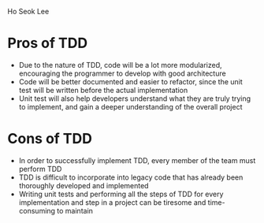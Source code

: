 Ho Seok Lee

# Pros of TDD

- Due to the nature of TDD, code will be a lot more modularized, encouraging the programmer to develop with good architecture
- Code will be better documented and easier to refactor, since the unit test will be written before the actual implementation
- Unit test will also help developers understand what they are truly trying to implement, and gain a deeper understanding of the overall project

# Cons of TDD

- In order to successfully implement TDD, every member of the team must perform TDD
- TDD is difficult to incorporate into legacy code that has already been thoroughly developed and implemented
- Writing unit tests and performing all the steps of TDD for every implementation and step in a project can be tiresome and time-consuming to maintain